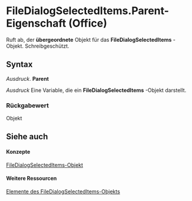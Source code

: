 
# FileDialogSelectedItems.Parent-Eigenschaft (Office)

Ruft ab, der  **übergeordnete** Objekt für das **FileDialogSelectedItems** -Objekt. Schreibgeschützt.


## Syntax

 _Ausdruck_. **Parent**

 _Ausdruck_ Eine Variable, die ein **FileDialogSelectedItems** -Objekt darstellt.


### Rückgabewert

Objekt


## Siehe auch


#### Konzepte


[FileDialogSelectedItems-Objekt](a72b1d99-8881-0a5f-9814-3e1b8360d011.md)
#### Weitere Ressourcen


[Elemente des FileDialogSelectedItems-Objekts](http://msdn.microsoft.com/library/de8a51f1-0860-5b32-4795-3269ee64c3a5%28Office.15%29.aspx)
